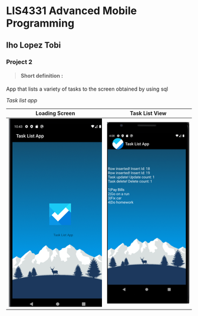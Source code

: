 # LIS4331 Advanced Mobile Programming

## Iho Lopez Tobi

### Project 2


> #### Short definition :
App that lists a variety of tasks to the screen obtained by using sql




*Task list app*

| Loading Screen | Task List View | 
| ----------- | ----------- | 
| ![Loading Screen ](img/first.png)  | ![Tasks](img/second.png) | 
